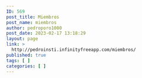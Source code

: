 ```yaml
---
ID: 569
post_title: Miembros
post_name: miembros
author: pedroporo1000
post_date: 2023-02-17 13:18:29
layout: page
link: >
  http://pedroinsti.infinityfreeapp.com/miembros/
published: true
tags: [ ]
categories: [ ]
---
```

